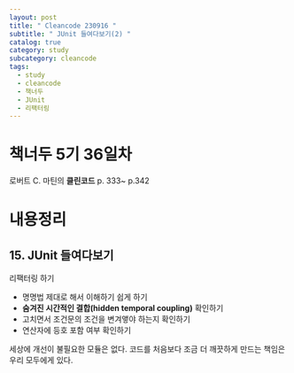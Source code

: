 ```yaml
---
layout: post
title: " Cleancode 230916 "
subtitle: " JUnit 들여다보기(2) "
catalog: true
category: study
subcategory: cleancode
tags:
  - study
  - cleancode
  - 책너두
  - JUnit
  - 리팩터링
---
```


# 책너두 5기 36일차

로버트 C. 마틴의 **클린코드** p. 333~ p.342

# 내용정리

## 15. JUnit 들여다보기

리팩터링 하기

- 명명법 제대로 해서 이해하기 쉽게 하기
- **숨겨진 시간적인 결합(hidden temporal coupling)** 확인하기
- 고치면서 조건문의 조건을 변겨앻야 하는지 확인하기
- 연산자에 등호 포함 여부 확인하기

세상에 개선이 불필요한 모듈은 없다. 코드를 처음보다 조금 더 깨끗하게 만드는 책임은 우리 모두에게 있다.
